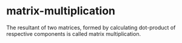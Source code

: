 # matrix-multiplication
The resultant of two matrices, formed by calculating dot-product of respective components is called matrix multiplication.
